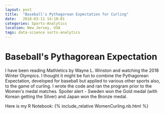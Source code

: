 ```yaml
---
layout: post
title:  "Baseball's Pythagorean Expectation for Curling"
date:   2018-03-11 14:10:01
categories: Sports-Analytics
location: New Jersey, USA
tags: data-science sorts-analytics
---
```

# Baseball's Pythagorean Expectation
I have been reading Mathletics by Wayne L. Winston and watching the 2018 Winter Olympics. I thought it might be fun to combine the Pythagorean Expectation, developed for baseball but applied to various other sports also, to the game of curling. I wrote the code and ran the program prior to the Women's medal matches. Spoiler alert - Sweden won the Gold medal (with Korean getting the Silver) and Japan won the Bronze medal.

Here is my R Notebook:
{% include_relative WomenCurling.nb.html %}
